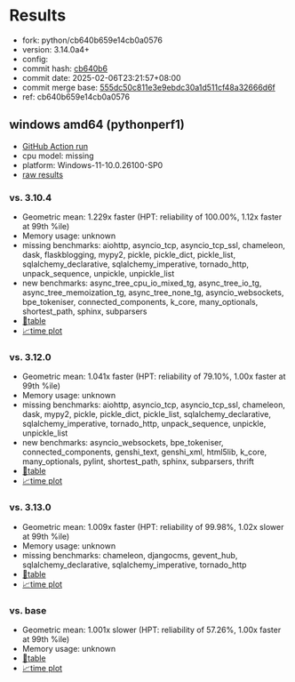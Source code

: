 # Results

- fork: python/cb640b659e14cb0a0576
- version: 3.14.0a4+
- config: 
- commit hash: [cb640b6](https://github.com/python/cpython/commit/cb640b6)
- commit date: 2025-02-06T23:21:57+08:00
- commit merge base: [555dc50c811e3e9ebdc30a1d511cf48a32666d6f](https://github.com/python/cpython/commit/555dc50c811e3e9ebdc30a1d511cf48a32666d6f)
- ref: cb640b659e14cb0a0576

## windows amd64 (pythonperf1)

- [GitHub Action run](https://github.com/faster-cpython/benchmarking/actions/runs/13199468698)
- cpu model: missing
- platform: Windows-11-10.0.26100-SP0
- [raw results](bm-20250206-pythonperf1-amd64-python-cb640b659e14cb0a0576-3.14.0a4%2B-cb640b6.json)

### vs. 3.10.4

- Geometric mean: 1.229x faster (HPT: reliability of 100.00%, 1.12x faster at 99th %ile)
- Memory usage: unknown
- missing benchmarks: aiohttp, asyncio_tcp, asyncio_tcp_ssl, chameleon, dask, flaskblogging, mypy2, pickle, pickle_dict, pickle_list, sqlalchemy_declarative, sqlalchemy_imperative, tornado_http, unpack_sequence, unpickle, unpickle_list
- new benchmarks: async_tree_cpu_io_mixed_tg, async_tree_io_tg, async_tree_memoization_tg, async_tree_none_tg, asyncio_websockets, bpe_tokeniser, connected_components, k_core, many_optionals, shortest_path, sphinx, subparsers
- [📄table](bm-20250206-pythonperf1-amd64-python-cb640b659e14cb0a0576-3.14.0a4%2B-cb640b6-vs-3.10.4.md)
- [📈time plot](bm-20250206-pythonperf1-amd64-python-cb640b659e14cb0a0576-3.14.0a4%2B-cb640b6-vs-3.10.4.svg)

### vs. 3.12.0

- Geometric mean: 1.041x faster (HPT: reliability of 79.10%, 1.00x faster at 99th %ile)
- Memory usage: unknown
- missing benchmarks: aiohttp, asyncio_tcp, asyncio_tcp_ssl, chameleon, dask, mypy2, pickle, pickle_dict, pickle_list, sqlalchemy_declarative, sqlalchemy_imperative, tornado_http, unpack_sequence, unpickle, unpickle_list
- new benchmarks: asyncio_websockets, bpe_tokeniser, connected_components, genshi_text, genshi_xml, html5lib, k_core, many_optionals, pylint, shortest_path, sphinx, subparsers, thrift
- [📄table](bm-20250206-pythonperf1-amd64-python-cb640b659e14cb0a0576-3.14.0a4%2B-cb640b6-vs-3.12.0.md)
- [📈time plot](bm-20250206-pythonperf1-amd64-python-cb640b659e14cb0a0576-3.14.0a4%2B-cb640b6-vs-3.12.0.svg)

### vs. 3.13.0

- Geometric mean: 1.009x faster (HPT: reliability of 99.98%, 1.02x slower at 99th %ile)
- Memory usage: unknown
- missing benchmarks: chameleon, djangocms, gevent_hub, sqlalchemy_declarative, sqlalchemy_imperative, tornado_http
- [📄table](bm-20250206-pythonperf1-amd64-python-cb640b659e14cb0a0576-3.14.0a4%2B-cb640b6-vs-3.13.0.md)
- [📈time plot](bm-20250206-pythonperf1-amd64-python-cb640b659e14cb0a0576-3.14.0a4%2B-cb640b6-vs-3.13.0.svg)

### vs. base

- Geometric mean: 1.001x slower (HPT: reliability of 57.26%, 1.00x faster at 99th %ile)
- Memory usage: unknown
- [📄table](bm-20250206-pythonperf1-amd64-python-cb640b659e14cb0a0576-3.14.0a4%2B-cb640b6-vs-base.md)
- [📈time plot](bm-20250206-pythonperf1-amd64-python-cb640b659e14cb0a0576-3.14.0a4%2B-cb640b6-vs-base.svg)

